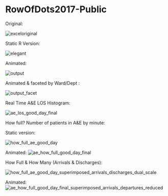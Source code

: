 # RowOfDots2017-Public

Original:

![exceloriginal](https://user-images.githubusercontent.com/3278367/32989949-f5da8c16-cd17-11e7-999c-64044cb3fc5b.jpg)


Static R Version:

![elegant](https://user-images.githubusercontent.com/3278367/32996705-0690b9ca-cd7e-11e7-88ae-b1fee14ffcfa.png)


Animated:

![output](https://user-images.githubusercontent.com/3278367/32996837-2a6ad004-cd80-11e7-9026-c2c00c60da30.gif)


Animated & faceted by Ward/Dept  :

![output_facet](https://user-images.githubusercontent.com/3278367/32989923-7e0d432c-cd17-11e7-8e07-3be15e9ee511.gif)


Real Time A&E LOS Histogram:

![ae_los_good_day_final](https://user-images.githubusercontent.com/3278367/33101203-3e4aa69a-cf0f-11e7-9a81-06ef4847966b.gif)


How full? Number of patients in A&E by minute:

Static version:

![how_full_ae_good_day](https://user-images.githubusercontent.com/3278367/33191593-b7952292-d0b2-11e7-9d6b-e94cb04e6fa6.png)


Animated:
![ae_how_full_good_day_final](https://user-images.githubusercontent.com/3278367/33191526-fec47966-d0b1-11e7-8ee5-3c53aea97f89.gif)

How Full & How Many (Arrivals & Discharges):

![how_full_ae_good_day_superimposed_arrivals_discharges_dual_scale](https://user-images.githubusercontent.com/3278367/33225434-4dd3288c-d16f-11e7-93df-dd87f46e000b.png)

Animated:
![ae_how_full_good_day_final_superimposed_arrivals_departures_reduced](https://user-images.githubusercontent.com/3278367/33225435-4df8d168-d16f-11e7-88ca-28a40adcad4e.gif)





